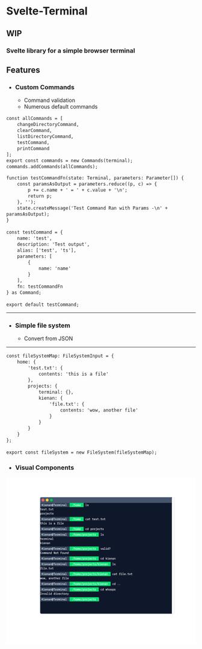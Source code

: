 # Svelte-Terminal

## WIP

### Svelte library for a simple browser terminal

## Features

* ### Custom Commands
    * Command validation
    * Numerous default commands

```
const allCommands = [
	changeDirectoryCommand,
	clearCommand,
	listDirectoryCommand,
	testCommand,
	printCommand
];
export const commands = new Commands(terminal);
commands.addCommands(allCommands);
```

```
function testCommandFn(state: Terminal, parameters: Parameter[]) {
	const paramsAsOutput = parameters.reduce((p, c) => {
		p += c.name + ' = ' + c.value + '\n';
		return p;
	}, '');
	state.createMessage('Test Command Ran with Params -\n' + paramsAsOutput);
}

const testCommand = {
	name: 'test',
	description: 'Test output',
	alias: ['test', 'ts'],
	parameters: [
		{
			name: 'name'
		}
	],
	fn: testCommandFn
} as Command;

export default testCommand;
```

---

* ### Simple file system
    * Convert from JSON

---

```
const fileSystemMap: FileSystemInput = {
	home: {
		'test.txt': {
			contents: 'this is a file'
		},
		projects: {
			terminal: {},
			kienan: {
				'file.txt': {
					contents: 'wow, another file'
				}
			}
		}
	}
};

export const fileSystem = new FileSystem(fileSystemMap);
```

* ### Visual Components

![img.png](img.png)
